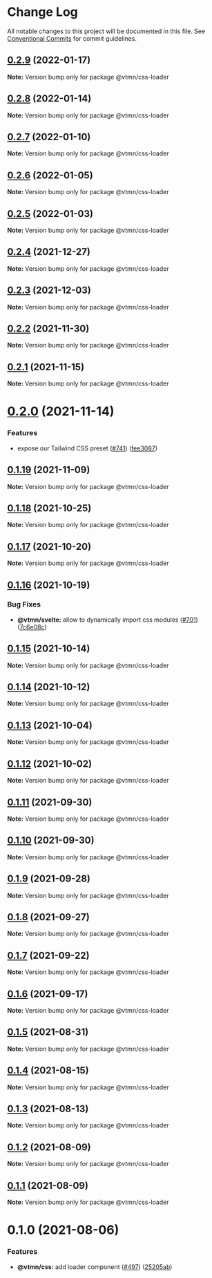 # Change Log

All notable changes to this project will be documented in this file.
See [Conventional Commits](https://conventionalcommits.org) for commit guidelines.

## [0.2.9](https://github.com/Decathlon/vitamin-web/compare/@vtmn/css-loader@0.2.8...@vtmn/css-loader@0.2.9) (2022-01-17)

**Note:** Version bump only for package @vtmn/css-loader





## [0.2.8](https://github.com/Decathlon/vitamin-web/compare/@vtmn/css-loader@0.2.7...@vtmn/css-loader@0.2.8) (2022-01-14)

**Note:** Version bump only for package @vtmn/css-loader





## [0.2.7](https://github.com/Decathlon/vitamin-web/compare/@vtmn/css-loader@0.2.6...@vtmn/css-loader@0.2.7) (2022-01-10)

**Note:** Version bump only for package @vtmn/css-loader





## [0.2.6](https://github.com/Decathlon/vitamin-web/compare/@vtmn/css-loader@0.2.5...@vtmn/css-loader@0.2.6) (2022-01-05)

**Note:** Version bump only for package @vtmn/css-loader





## [0.2.5](https://github.com/Decathlon/vitamin-web/compare/@vtmn/css-loader@0.2.4...@vtmn/css-loader@0.2.5) (2022-01-03)

**Note:** Version bump only for package @vtmn/css-loader





## [0.2.4](https://github.com/Decathlon/vitamin-web/compare/@vtmn/css-loader@0.2.3...@vtmn/css-loader@0.2.4) (2021-12-27)

**Note:** Version bump only for package @vtmn/css-loader





## [0.2.3](https://github.com/Decathlon/vitamin-web/compare/@vtmn/css-loader@0.2.2...@vtmn/css-loader@0.2.3) (2021-12-03)

**Note:** Version bump only for package @vtmn/css-loader





## [0.2.2](https://github.com/Decathlon/vitamin-web/compare/@vtmn/css-loader@0.2.1...@vtmn/css-loader@0.2.2) (2021-11-30)

**Note:** Version bump only for package @vtmn/css-loader





## [0.2.1](https://github.com/Decathlon/vitamin-web/compare/@vtmn/css-loader@0.2.0...@vtmn/css-loader@0.2.1) (2021-11-15)

**Note:** Version bump only for package @vtmn/css-loader





# [0.2.0](https://github.com/Decathlon/vitamin-web/compare/@vtmn/css-loader@0.1.19...@vtmn/css-loader@0.2.0) (2021-11-14)


### Features

* expose our Tailwind CSS preset ([#741](https://github.com/Decathlon/vitamin-web/issues/741)) ([fee3087](https://github.com/Decathlon/vitamin-web/commit/fee308730bd4978fecdcfdf4bc3d8b9ef95e5739))





## [0.1.19](https://github.com/Decathlon/vitamin-web/compare/@vtmn/css-loader@0.1.18...@vtmn/css-loader@0.1.19) (2021-11-09)

**Note:** Version bump only for package @vtmn/css-loader





## [0.1.18](https://github.com/Decathlon/vitamin-web/compare/@vtmn/css-loader@0.1.17...@vtmn/css-loader@0.1.18) (2021-10-25)

**Note:** Version bump only for package @vtmn/css-loader





## [0.1.17](https://github.com/Decathlon/vitamin-web/compare/@vtmn/css-loader@0.1.16...@vtmn/css-loader@0.1.17) (2021-10-20)

**Note:** Version bump only for package @vtmn/css-loader





## [0.1.16](https://github.com/Decathlon/vitamin-web/compare/@vtmn/css-loader@0.1.15...@vtmn/css-loader@0.1.16) (2021-10-19)


### Bug Fixes

* **@vtmn/svelte:** allow to dynamically import css modules ([#701](https://github.com/Decathlon/vitamin-web/issues/701)) ([7c6e08c](https://github.com/Decathlon/vitamin-web/commit/7c6e08c4f76aa32fe92f91d7979df73796ff66e7))





## [0.1.15](https://github.com/Decathlon/vitamin-web/compare/@vtmn/css-loader@0.1.14...@vtmn/css-loader@0.1.15) (2021-10-14)

**Note:** Version bump only for package @vtmn/css-loader





## [0.1.14](https://github.com/Decathlon/vitamin-web/compare/@vtmn/css-loader@0.1.13...@vtmn/css-loader@0.1.14) (2021-10-12)

**Note:** Version bump only for package @vtmn/css-loader





## [0.1.13](https://github.com/Decathlon/vitamin-web/compare/@vtmn/css-loader@0.1.12...@vtmn/css-loader@0.1.13) (2021-10-04)

**Note:** Version bump only for package @vtmn/css-loader





## [0.1.12](https://github.com/Decathlon/vitamin-web/compare/@vtmn/css-loader@0.1.11...@vtmn/css-loader@0.1.12) (2021-10-02)

**Note:** Version bump only for package @vtmn/css-loader





## [0.1.11](https://github.com/Decathlon/vitamin-web/compare/@vtmn/css-loader@0.1.10...@vtmn/css-loader@0.1.11) (2021-09-30)

**Note:** Version bump only for package @vtmn/css-loader





## [0.1.10](https://github.com/Decathlon/vitamin-web/compare/@vtmn/css-loader@0.1.9...@vtmn/css-loader@0.1.10) (2021-09-30)

**Note:** Version bump only for package @vtmn/css-loader





## [0.1.9](https://github.com/Decathlon/vitamin-web/compare/@vtmn/css-loader@0.1.8...@vtmn/css-loader@0.1.9) (2021-09-28)

**Note:** Version bump only for package @vtmn/css-loader





## [0.1.8](https://github.com/Decathlon/vitamin-web/compare/@vtmn/css-loader@0.1.7...@vtmn/css-loader@0.1.8) (2021-09-27)

**Note:** Version bump only for package @vtmn/css-loader





## [0.1.7](https://github.com/Decathlon/vitamin-web/compare/@vtmn/css-loader@0.1.6...@vtmn/css-loader@0.1.7) (2021-09-22)

**Note:** Version bump only for package @vtmn/css-loader





## [0.1.6](https://github.com/Decathlon/vitamin-web/compare/@vtmn/css-loader@0.1.5...@vtmn/css-loader@0.1.6) (2021-09-17)

**Note:** Version bump only for package @vtmn/css-loader





## [0.1.5](https://github.com/Decathlon/vitamin-web/compare/@vtmn/css-loader@0.1.4...@vtmn/css-loader@0.1.5) (2021-08-31)

**Note:** Version bump only for package @vtmn/css-loader





## [0.1.4](https://github.com/Decathlon/vitamin-web/compare/@vtmn/css-loader@0.1.3...@vtmn/css-loader@0.1.4) (2021-08-15)

**Note:** Version bump only for package @vtmn/css-loader





## [0.1.3](https://github.com/Decathlon/vitamin-web/compare/@vtmn/css-loader@0.1.2...@vtmn/css-loader@0.1.3) (2021-08-13)

**Note:** Version bump only for package @vtmn/css-loader





## [0.1.2](https://github.com/Decathlon/vitamin-web/compare/@vtmn/css-loader@0.1.1...@vtmn/css-loader@0.1.2) (2021-08-09)

**Note:** Version bump only for package @vtmn/css-loader





## [0.1.1](https://github.com/Decathlon/vitamin-web/compare/@vtmn/css-loader@0.1.0...@vtmn/css-loader@0.1.1) (2021-08-09)

**Note:** Version bump only for package @vtmn/css-loader





# 0.1.0 (2021-08-06)


### Features

* **@vtmn/css:** add loader component ([#497](https://github.com/Decathlon/vitamin-web/issues/497)) ([25205ab](https://github.com/Decathlon/vitamin-web/commit/25205ab9eeccfff910128accceb50528aed81f4f))
